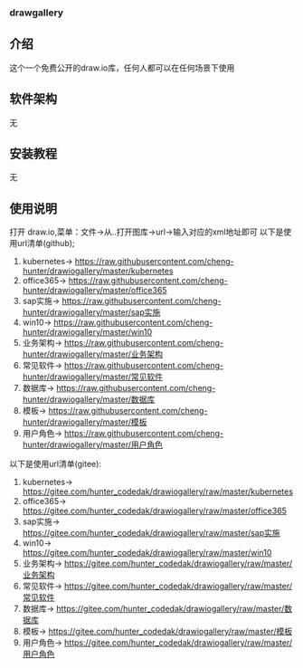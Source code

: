 ### drawgallery
## 介绍
这个一个免费公开的draw.io库，任何人都可以在任何场景下使用

## 软件架构
无

## 安装教程
无

## 使用说明
打开 draw.io,菜单：文件->从..打开图库->url->输入对应的xml地址即可
以下是使用url清单(github);
1. kubernetes-> https://raw.githubusercontent.com/cheng-hunter/drawiogallery/master/kubernetes
2. office365-> https://raw.githubusercontent.com/cheng-hunter/drawiogallery/master/office365
3. sap实施-> https://raw.githubusercontent.com/cheng-hunter/drawiogallery/master/sap实施
4. win10-> https://raw.githubusercontent.com/cheng-hunter/drawiogallery/master/win10
5. 业务架构-> https://raw.githubusercontent.com/cheng-hunter/drawiogallery/master/业务架构
6. 常见软件-> https://raw.githubusercontent.com/cheng-hunter/drawiogallery/master/常见软件
7. 数据库-> https://raw.githubusercontent.com/cheng-hunter/drawiogallery/master/数据库
8. 模板-> https://raw.githubusercontent.com/cheng-hunter/drawiogallery/master/模板
9. 用户角色-> https://raw.githubusercontent.com/cheng-hunter/drawiogallery/master/用户角色



以下是使用url清单(gitee):
1. kubernetes-> https://gitee.com/hunter_codedak/drawiogallery/raw/master/kubernetes
2. office365-> https://gitee.com/hunter_codedak/drawiogallery/raw/master/office365
3. sap实施-> https://gitee.com/hunter_codedak/drawiogallery/raw/master/sap实施
4. win10-> https://gitee.com/hunter_codedak/drawiogallery/raw/master/win10
5. 业务架构-> https://gitee.com/hunter_codedak/drawiogallery/raw/master/业务架构
6. 常见软件-> https://gitee.com/hunter_codedak/drawiogallery/raw/master/常见软件
7. 数据库-> https://gitee.com/hunter_codedak/drawiogallery/raw/master/数据库
8. 模板-> https://gitee.com/hunter_codedak/drawiogallery/raw/master/模板
9. 用户角色-> https://gitee.com/hunter_codedak/drawiogallery/raw/master/用户角色